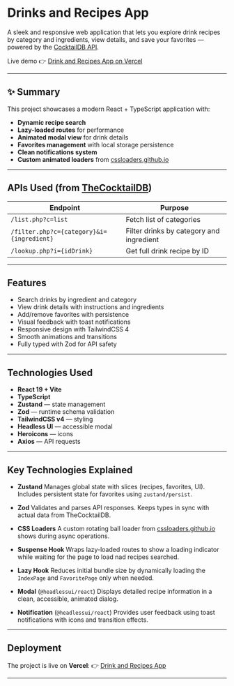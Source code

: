 # Drinks and Recipes App

A sleek and responsive web application that lets you explore drink recipes by category and ingredients, view details, and save your favorites — powered by the [CocktailDB API](https://www.thecocktaildb.com/api.php).

Live demo 👉 [Drink and Recipes App on Vercel](https://drink-and-recipes-app.vercel.app)

---

## ✨ Summary

This project showcases a modern React + TypeScript application with:

- **Dynamic recipe search**
- **Lazy-loaded routes** for performance
- **Animated modal view** for drink details
- **Favorites management** with local storage persistence
- **Clean notifications system**
- **Custom animated loaders** from [cssloaders.github.io](https://cssloaders.github.io)

---

## APIs Used (from [TheCocktailDB](https://www.thecocktaildb.com/api.php))

| Endpoint                                  | Purpose                                  |
| ----------------------------------------- | ---------------------------------------- |
| `/list.php?c=list`                        | Fetch list of categories                 |
| `/filter.php?c={category}&i={ingredient}` | Filter drinks by category and ingredient |
| `/lookup.php?i={idDrink}`                 | Get full drink recipe by ID              |

---

## Features

- Search drinks by ingredient and category
- View drink details with instructions and ingredients
- Add/remove favorites with persistence
- Visual feedback with toast notifications
- Responsive design with TailwindCSS 4
- Smooth animations and transitions
- Fully typed with Zod for API safety

---

## Technologies Used

- **React 19 + Vite**
- **TypeScript**
- **Zustand** — state management
- **Zod** — runtime schema validation
- **TailwindCSS v4** — styling
- **Headless UI** — accessible modal
- **Heroicons** — icons
- **Axios** — API requests

---

## Key Technologies Explained

- **Zustand**
  Manages global state with slices (recipes, favorites, UI). Includes persistent state for favorites using `zustand/persist`.

- **Zod**
  Validates and parses API responses. Keeps types in sync with actual data from TheCocktailDB.

- **CSS Loaders**
  A custom rotating ball loader from [cssloaders.github.io](https://cssloaders.github.io/) shows during async operations.

- **Suspense Hook**
  Wraps lazy-loaded routes to show a loading indicator while waiting for the page to load nad recipes searched.

- **Lazy Hook**
  Reduces initial bundle size by dynamically loading the `IndexPage` and `FavoritePage` only when needed.

- **Modal** (`@headlessui/react`)
  Displays detailed recipe information in a clean, accessible, animated dialog.

- **Notification** (`@headlessui/react`)
  Provides user feedback using toast notifications with icons and transition effects.

---

## Deployment

The project is live on **Vercel**:
👉 [Drink and Recipes App](https://drink-and-recipes-app.vercel.app)

---
